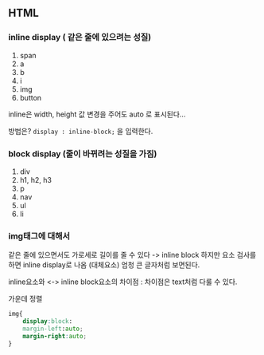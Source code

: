 

## HTML

### inline display ( 같은 줄에 있으려는 성질)

1. span
2. a
3. b
4. i
5. img
6. button


inline은 width, height 값 변경을 주어도 auto 로 표시된다...

방법은? `display : inline-block;` 을 입력한다.

### block display (줄이 바뀌려는 성질을 가짐)

1. div
2. h1, h2, h3
3. p 
4. nav
5. ul
6. li


### img태그에 대해서

같은 줄에 있으면서도 가로세로 길이를 줄 수 있다 -> inline block
하지만 요소 검사를 하면 inline display로 나옴 
(대체요소)
엄청 큰 글자처럼 보면된다.

inline요소와 <-> inline block요소의 차이점
    : 차이점은 text처럼 다룰 수 있다.

가운데 정렬 
```css
img{
    display:block:
    margin-left:auto;
    margin-right:auto;
}
```
